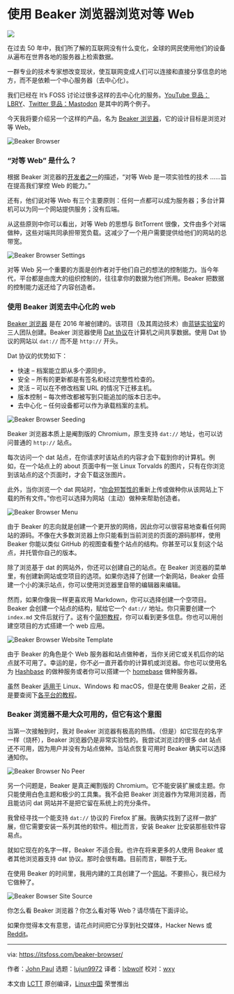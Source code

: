[#]: collector: (lujun9972)
[#]: translator: (lxbwolf)
[#]: reviewer: (wxy)
[#]: publisher: ( )
[#]: url: ( )
[#]: subject: (Browse the Peer-to-peer Web With Beaker Browser)
[#]: via: (https://itsfoss.com/beaker-browser/)
[#]: author: (John Paul https://itsfoss.com/author/john/)

使用 Beaker 浏览器浏览对等 Web
======

![](https://img.linux.net.cn/data/attachment/album/202005/10/082745ztmi4kqh4iq449ll.jpg)

在过去 50 年中，我们所了解的互联网没有什么变化，全球的网民使用他们的设备从遍布在世界各地的服务器上检索数据。

一群专业的技术专家想改变现状，使互联网变成人们可以连接和直接分享信息的地方，而不是依赖一个中心服务器（去中心化）。

我们已经在 It’s FOSS 讨论过很多这样的去中心化的服务。[YouTube 竞品：LBRY][1]、[Twitter 竞品：Mastodon][2] 是其中的两个例子。

今天我将要介绍另一个这样的产品，名为 [Beaker 浏览器][3]，它的设计目标是浏览对等 Web。

![Beaker Browser][4]

### “对等 Web” 是什么？

根据 Beaker 浏览器的[开发者之一][5]的描述，“对等 Web 是一项实验性的技术 ……旨在提高我们掌控 Web 的能力。”

还有，他们说对等 Web 有三个主要原则：任何一点都可以成为服务器；多台计算机可以为同一个网站提供服务；没有后端。

从这些原则中你可以看出，对等 Web 的思想与 BitTorrent 很像，文件由多个对端做种，这些对端共同承担带宽负载。这减少了一个用户需要提供给他们的网站的总带宽。

![Beaker Browser Settings][6]

对等 Web 另一个重要的方面是创作者对于他们自己的想法的控制能力。当今年代，平台都是由庞大的组织控制的，往往拿你的数据为他们所用。Beaker 把数据的控制能力返还给了内容创造者。

### 使用 Beaker 浏览去中心化的 web

[Beaker 浏览器][3] 是在 2016 年被创建的。该项目（及其周边技术）由[蓝链实验室][7]的三人团队创建。Beaker 浏览器使用 [Dat 协议][8]在计算机之间共享数据。使用 Dat 协议的网站以 `dat://` 而不是 `http://` 开头。

Dat 协议的优势如下：

  * 快速 – 档案能立即从多个源同步。
  * 安全 – 所有的更新都是有签名和经过完整性检查的。
  * 灵活 – 可以在不修改档案 URL 的情况下迁移主机。
  * 版本控制 – 每次修改都被写到只能追加的版本日志中。
  * 去中心化 – 任何设备都可以作为承载档案的主机。

![Beaker Browser Seeding][9]

Beaker 浏览器本质上是阉割版的 Chromium，原生支持 `dat://` 地址，也可以访问普通的 `http://` 站点。

每次访问一个 dat 站点，在你请求时该站点的内容才会下载到你的计算机。例如，在一个站点上的 about 页面中有一张 Linux Torvalds 的图片，只有在你浏览到该站点的这个页面时，才会下载这张图片。

此外，当你浏览一个 dat 网站时，“[你会短暂性的][10]重新上传或做种你从该网站上下载的所有文件。”你也可以选择为网站（主动）做种来帮助创造者。

![Beaker Browser Menu][11]

由于 Beaker 的志向就是创建一个更开放的网络，因此你可以很容易地查看任何网站的源码。不像在大多数浏览器上你只能看到当前浏览的页面的源码那样，使用 Beaker 你能以类似 GitHub 的视图查看整个站点的结构。你甚至可以复刻这个站点，并托管你自己的版本。

除了浏览基于 dat 的网站外，你还可以创建自己的站点。在 Beaker 浏览器的菜单里，有创建新网站或空项目的选项。如果你选择了创建一个新网站，Beaker 会搭建一个小的演示站点，你可以使用浏览器里自带的编辑器来编辑。

然而，如果你像我一样更喜欢用 Markdown，你可以选择创建一个空项目。Beaker 会创建一个站点的结构，赋给它一个 `dat://` 地址。你只需要创建一个 `index.md` 文件后就行了。这有个[简短教程][12]，你可以看到更多信息。你也可以用创建空项目的方式搭建一个 web 应用。

![Beaker Browser Website Template][13]

由于 Beaker 的角色是个 Web 服务器和站点做种者，当你关闭它或关机后你的站点就不可用了。幸运的是，你不必一直开着你的计算机或浏览器。你也可以使用名为 [Hashbase][14] 的做种服务或者你可以搭建一个 [homebase][15] 做种服务器。

虽然 Beaker [适用于][16] Linux、Windows 和 macOS，但是在使用 Beaker 之前，还是要查阅下[各平台的教程][17]。

### Beaker 浏览器不是大众可用的，但它有这个意图

当第一次接触到时，我对 Beaker 浏览器有极高的热情。（但是）如它现在的名字一样（烧杯），Beaker 浏览器仍是非常实验性的。我尝试浏览过的很多 dat 站点还不可用，因为用户并没有为站点做种。当站点恢复可用时 Beaker 确实可以选择通知你。

![Beaker Browser No Peer][18]

另一个问题是，Beaker 是真正阉割版的 Chromium。它不能安装扩展或主题。你只能使用白色主题和极少的工具集。我不会把 Beaker 浏览器作为常用浏览器，而且能访问 dat 网站并不是把它留在系统上的充分条件。

我曾经寻找一个能支持 `dat://` 协议的 Firefox 扩展。我确实找到了这样一款扩展，但它需要安装一系列其他的软件。相比而言，安装 Beaker 比安装那些软件容易点。

就如它现在的名字一样，Beaker 不适合我。也许在将来更多的人使用 Beaker 或者其他浏览器支持 dat 协议。那时会很有趣。目前而言，聊胜于无。

在使用 Beaker 的时间里，我用内建的工具创建了一个[网站][19]。不要担心，我已经为它做种了。

![Beaker Bowser Site Source][20]

你怎么看 Beaker 浏览器？你怎么看对等 Web？请尽情在下面评论。

如果你觉得本文有意思，请花点时间把它分享到社交媒体，Hacker News 或 [Reddit][21]。

--------------------------------------------------------------------------------

via: https://itsfoss.com/beaker-browser/

作者：[John Paul][a]
选题：[lujun9972][b]
译者：[lxbwolf](https://github.com/lxbwolf)
校对：[wxy](https://github.com/wxy)

本文由 [LCTT](https://github.com/LCTT/TranslateProject) 原创编译，[Linux中国](https://linux.cn/) 荣誉推出

[a]: https://itsfoss.com/author/john/
[b]: https://github.com/lujun9972
[1]: https://itsfoss.com/lbry/
[2]: https://itsfoss.com/mastodon-open-source-alternative-twitter/
[3]: https://beakerbrowser.com/
[4]: https://i2.wp.com/itsfoss.com/wp-content/uploads/2020/04/beaker-browser.jpg?resize=800%2C426&ssl=1
[5]: https://pfrazee.hashbase.io/blog/what-is-the-p2p-web
[6]: https://i0.wp.com/itsfoss.com/wp-content/uploads/2020/04/beaker-bowser-setting.jpg?resize=800%2C573&ssl=1
[7]: https://bluelinklabs.com/
[8]: https://www.datprotocol.com/
[9]: https://i0.wp.com/itsfoss.com/wp-content/uploads/2020/04/beaker-bowser-seedding.jpg?resize=800%2C466&ssl=1
[10]: https://beakerbrowser.com/docs/faq/
[11]: https://i1.wp.com/itsfoss.com/wp-content/uploads/2020/04/beaker-browser-menu.jpg?ssl=1
[12]: https://beakerbrowser.com/docs/guides/create-a-markdown-site
[13]: https://i1.wp.com/itsfoss.com/wp-content/uploads/2020/04/beaker-browser-website-template.jpg?resize=800%2C459&ssl=1
[14]: https://hashbase.io/
[15]: https://github.com/beakerbrowser/homebase
[16]: https://beakerbrowser.com/install/
[17]: https://beakerbrowser.com/docs/guides/
[18]: https://i0.wp.com/itsfoss.com/wp-content/uploads/2020/04/beaker-browser-no-peer.jpg?resize=800%2C424&ssl=1
[19]: https://41bfbd06731e8d9c5d5676e8145069c69b254e7a3b710ddda4f6e9804529690c/
[20]: https://i2.wp.com/itsfoss.com/wp-content/uploads/2020/04/beaker-bowser-source.jpg?resize=800%2C544&ssl=1
[21]: https://reddit.com/r/linuxusersgroup
